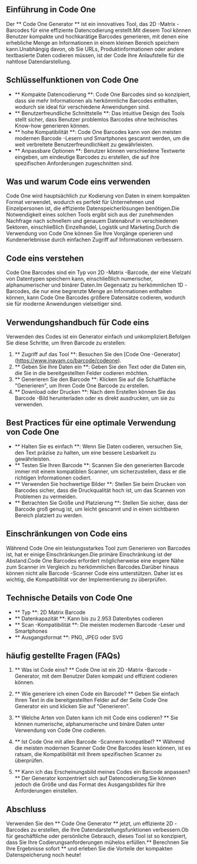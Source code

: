 ## Einführung in Code One

Der ** Code One Generator ** ist ein innovatives Tool, das 2D -Matrix -Barcodes für eine effiziente Datencodierung erstellt.Mit diesem Tool können Benutzer kompakte und hochkarätige Barcodes generieren, mit denen eine erhebliche Menge an Informationen in einem kleinen Bereich speichern kann.Unabhängig davon, ob Sie URLs, Produktinformationen oder andere textbasierte Daten codieren müssen, ist der Code Ihre Anlaufstelle für die nahtlose Datendarstellung.

## Schlüsselfunktionen von Code One

- ** Kompakte Datencodierung **: Code One Barcodes sind so konzipiert, dass sie mehr Informationen als herkömmliche Barcodes enthalten, wodurch sie ideal für verschiedene Anwendungen sind.
- ** Benutzerfreundliche Schnittstelle **: Das intuitive Design des Tools stellt sicher, dass Benutzer problemlos Barcodes ohne technisches Know-how generieren können.
- ** hohe Kompatibilität **: Code One Barcodes kann von den meisten modernen Barcode -Lesern und Smartphones gescannt werden, um die weit verbreitete Benutzerfreundlichkeit zu gewährleisten.
- ** Anpassbare Optionen **: Benutzer können verschiedene Textwerte eingeben, um eindeutige Barcodes zu erstellen, die auf ihre spezifischen Anforderungen zugeschnitten sind.

## Was und warum Code eins verwenden

Code One wird hauptsächlich zur Kodierung von Daten in einem kompakten Format verwendet, wodurch es perfekt für Unternehmen und Einzelpersonen ist, die effiziente Datenspeicherlösungen benötigen.Die Notwendigkeit eines solchen Tools ergibt sich aus der zunehmenden Nachfrage nach schnellem und genauem Datenabruf in verschiedenen Sektoren, einschließlich Einzelhandel, Logistik und Marketing.Durch die Verwendung von Code One können Sie Ihre Vorgänge operieren und Kundenerlebnisse durch einfachen Zugriff auf Informationen verbessern.

## Code eins verstehen

Code One Barcodes sind ein Typ von 2D -Matrix -Barcode, der eine Vielzahl von Datentypen speichern kann, einschließlich numerischer, alphanumerischer und binärer Daten.Im Gegensatz zu herkömmlichen 1D -Barcodes, die nur eine begrenzte Menge an Informationen enthalten können, kann Code One Barcodes größere Datensätze codieren, wodurch sie für moderne Anwendungen vielseitiger sind.

## Verwendungshandbuch für Code eins

Verwenden des Codes ist ein Generator einfach und unkompliziert.Befolgen Sie diese Schritte, um Ihren Barcode zu erstellen:

1. ** Zugriff auf das Tool **: Besuchen Sie den [Code One -Generator] (https://www.inayam.co/barcode/codeone).
2. ** Geben Sie Ihre Daten ein **: Geben Sie den Text oder die Daten ein, die Sie in die bereitgestellten Felder codieren möchten.
3. ** Generieren Sie den Barcode **: Klicken Sie auf die Schaltfläche "Generieren", um Ihren Code One Barcode zu erstellen.
4. ** Download oder Drucken **: Nach dem Erstellen können Sie das Barcode -Bild herunterladen oder es direkt ausdrucken, um sie zu verwenden.

## Best Practices für eine optimale Verwendung von Code One

- ** Halten Sie es einfach **: Wenn Sie Daten codieren, versuchen Sie, den Text präzise zu halten, um eine bessere Lesbarkeit zu gewährleisten.
- ** Testen Sie Ihren Barcode **: Scannen Sie den generierten Barcode immer mit einem kompatiblen Scanner, um sicherzustellen, dass er die richtigen Informationen codiert.
- ** Verwenden Sie hochwertige Bilder **: Stellen Sie beim Drucken von Barcodes sicher, dass die Druckqualität hoch ist, um das Scannen von Problemen zu vermeiden.
- ** Betrachten Sie Größe und Platzierung **: Stellen Sie sicher, dass der Barcode groß genug ist, um leicht gescannt und in einen sichtbaren Bereich platziert zu werden.

## Einschränkungen von Code eins

Während Code One ein leistungsstarkes Tool zum Generieren von Barcodes ist, hat er einige Einschränkungen.Die primäre Einschränkung ist der Abstand.Code One Barcodes erfordert möglicherweise eine engere Nähe zum Scanner im Vergleich zu herkömmlichen Barcodes.Darüber hinaus können nicht alle Barcode -Scanner Code eins unterstützen. Daher ist es wichtig, die Kompatibilität vor der Implementierung zu überprüfen.

## Technische Details von Code One

- ** Typ **: 2D Matrix Barcode
- ** Datenkapazität **: Kann bis zu 2.953 Datenbytes codieren
- ** Scan -Kompatibilität **: Die meisten modernen Barcode -Leser und Smartphones
- ** Ausgangsformat **: PNG, JPEG oder SVG

## häufig gestellte Fragen (FAQs)

1. ** Was ist Code eins? **
Code One ist ein 2D -Matrix -Barcode -Generator, mit dem Benutzer Daten kompakt und effizient codieren können.

2. ** Wie generiere ich einen Code ein Barcode? **
Geben Sie einfach Ihren Text in die bereitgestellten Felder auf der Seite Code One Generator ein und klicken Sie auf "Generieren".

3. ** Welche Arten von Daten kann ich mit Code eins codieren? **
Sie können numerische, alphanumerische und binäre Daten unter Verwendung von Code One codieren.

4. ** Ist Code One mit allen Barcode -Scannern kompatibel? **
Während die meisten modernen Scanner Code One Barcodes lesen können, ist es ratsam, die Kompatibilität mit Ihrem spezifischen Scanner zu überprüfen.

5. ** Kann ich das Erscheinungsbild meines Codes ein Barcode anpassen? **
Der Generator konzentriert sich auf Datencodierung.Sie können jedoch die Größe und das Format des Ausgangsbildes für Ihre Anforderungen einstellen.

## Abschluss

Verwenden Sie den ** Code One Generator ** jetzt, um effiziente 2D -Barcodes zu erstellen, die Ihre Datendarstellungsfunktionen verbessern.Ob für geschäftliche oder persönliche Gebrauch, dieses Tool ist so konzipiert, dass Sie Ihre Codierungsanforderungen mühelos erfüllen.** Berechnen Sie Ihre Ergebnisse sofort ** und erleben Sie die Vorteile der kompakten Datenspeicherung noch heute!